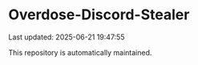 # Overdose-Discord-Stealer

Last updated: 2025-06-21 19:47:55

This repository is automatically maintained.
